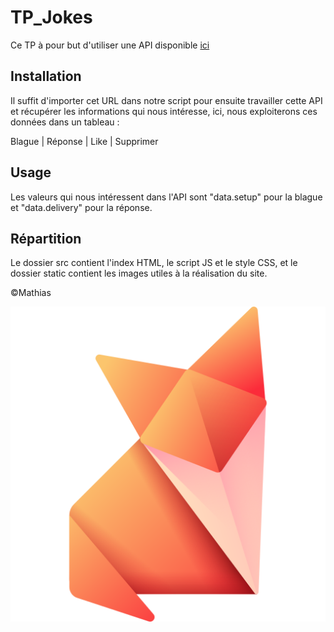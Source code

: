 # TP_Jokes

Ce TP à pour but d'utiliser une API disponible [ici](https://v2.jokeapi.dev/joke/Any?lang=fr&blacklistFlags=nsfw,religious,political,racist,sexist,explicit)

## Installation

Il suffit d'importer cet URL dans notre script pour ensuite travailler cette API et récupérer les informations qui nous intéresse, ici, nous exploiterons ces données dans un tableau :

Blague | Réponse | Like | Supprimer

## Usage

Les valeurs qui nous intéressent dans l'API sont "data.setup" pour la blague et "data.delivery" pour la réponse.

## Répartition

Le dossier src contient l'index HTML, le script JS et le style CSS, et le dossier static contient les images utiles à la réalisation du site.

©Mathias  

![alt text](https://github.com/MrFOX17000/TP_Jokes/blob/main/assets/img/renard.png)
